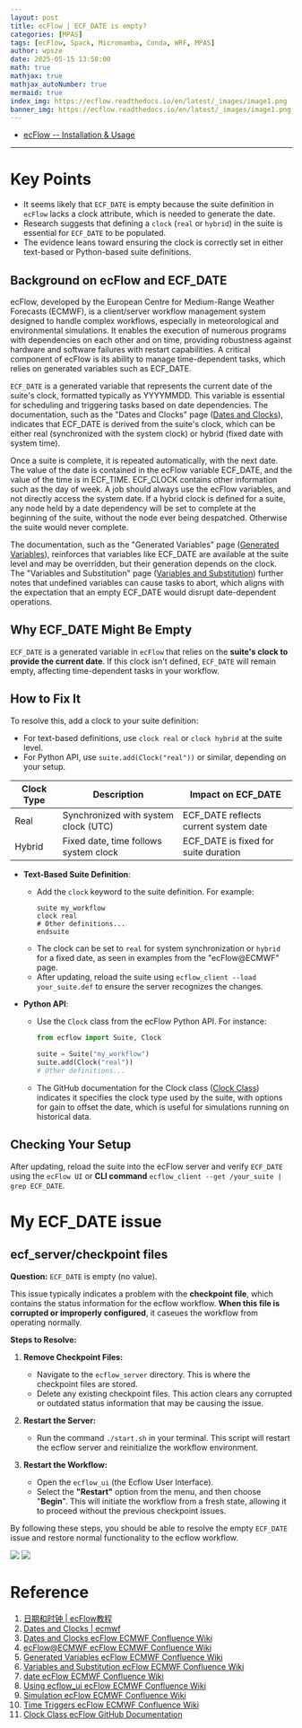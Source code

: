 ```yaml
---
layout: post
title: ecFlow | ECF_DATE is empty?
categories: [MPAS]
tags: [ecFlow, Spack, Micromamba, Conda, WRF, MPAS]
author: wpsze
date: 2025-05-15 13:58:00
math: true
mathjax: true
mathjax_autoNumber: true
mermaid: true
index_img: https://ecflow.readthedocs.io/en/latest/_images/image1.png
banner_img: https://ecflow.readthedocs.io/en/latest/_images/image1.png
---
```


- [ecFlow -- Installation & Usage](https://waipangsze.github.io/2024/06/07/ecflow/)

---

# Key Points

- It seems likely that `ECF_DATE` is empty because the suite definition in `ecFlow` lacks a clock attribute, which is needed to generate the date.
- Research suggests that defining a `clock` (`real` or `hybrid`) in the suite is essential for `ECF_DATE` to be populated.
- The evidence leans toward ensuring the clock is correctly set in either text-based or Python-based suite definitions.

## Background on ecFlow and ECF_DATE

ecFlow, developed by the European Centre for Medium-Range Weather Forecasts (ECMWF), is a client/server workflow management system designed to handle complex workflows, especially in meteorological and environmental simulations. It enables the execution of numerous programs with dependencies on each other and on time, providing robustness against hardware and software failures with restart capabilities. A critical component of ecFlow is its ability to manage time-dependent tasks, which relies on generated variables such as ECF_DATE.
 
`ECF_DATE` is a generated variable that represents the current date of the suite's clock, formatted typically as YYYYMMDD. This variable is essential for scheduling and triggering tasks based on date dependencies. The documentation, such as the "Dates and Clocks" page ([Dates and Clocks](https://confluence.ecmwf.int/display/ECFLOW/Dates%2Band%2BClocks)), indicates that ECF_DATE is derived from the suite's clock, which can be either real (synchronized with the system clock) or hybrid (fixed date with system time).

Once a suite is complete, it is repeated automatically, with the next date. The value of the date is contained in the ecFlow variable ECF_DATE, and the value of the time is in ECF_TIME. ECF_CLOCK contains other information such as the day of week. A job should always use the ecFlow variables, and not directly access the system date.
If a hybrid clock is defined for a suite, any node held by a date dependency will be set to complete at the beginning of the suite, without the node ever being despatched. Otherwise the suite would never complete.

The documentation, such as the "Generated Variables" page ([Generated Variables](https://confluence.ecmwf.int/display/ECFLOW/Generated%2BVariables)), reinforces that variables like ECF_DATE are available at the suite level and may be overridden, but their generation depends on the clock. The "Variables and Substitution" page ([Variables and Substitution](https://confluence.ecmwf.int/display/ECFLOW/Variables%2Band%2BSubstitution)) further notes that undefined variables can cause tasks to abort, which aligns with the expectation that an empty ECF_DATE would disrupt date-dependent operations.

## Why ECF_DATE Might Be Empty

`ECF_DATE` is a generated variable in `ecFlow` that relies on the **suite's clock to provide the current date**. If this clock isn't defined, `ECF_DATE` will remain empty, affecting time-dependent tasks in your workflow.
 
## How to Fix It

To resolve this, add a clock to your suite definition:

- For text-based definitions, use `clock real` or `clock hybrid` at the suite level.
- For Python API, use `suite.add(Clock("real"))` or similar, depending on your setup.

| **Clock Type** | **Description**                          | **Impact on ECF_DATE**                     |
|----------------|------------------------------------------|--------------------------------------------|
| Real           | Synchronized with system clock (UTC)     | ECF_DATE reflects current system date      |
| Hybrid         | Fixed date, time follows system clock    | ECF_DATE is fixed for suite duration       |

- **Text-Based Suite Definition**:
  - Add the `clock` keyword to the suite definition. For example:
    ```
    suite my_workflow
    clock real
    # Other definitions...
    endsuite
    ```
  - The clock can be set to `real` for system synchronization or `hybrid` for a fixed date, as seen in examples from the "ecFlow@ECMWF" page.
  - After updating, reload the suite using `ecflow_client --load your_suite.def` to ensure the server recognizes the changes.
 
- **Python API**:
  - Use the `Clock` class from the ecFlow Python API. For instance:
    ```python
    from ecflow import Suite, Clock
 
    suite = Suite("my_workflow")
    suite.add(Clock("real"))
    # Other definitions...
    ```
  - The GitHub documentation for the Clock class ([Clock Class](https://github.com/ecmwf/ecflow/blob/develop/docs/python_api/Clock.rst)) indicates it specifies the clock type used by the suite, with options for gain to offset the date, which is useful for simulations running on historical data.

## Checking Your Setup

After updating, reload the suite into the ecFlow server and verify `ECF_DATE` using the `ecFlow UI` or **CLI command** `ecflow_client --get /your_suite | grep ECF_DATE`.

# My ECF_DATE issue

## ecf_server/checkpoint files

**Question:** `ECF_DATE` is empty (no value).

This issue typically indicates a problem with the **checkpoint file**, which contains the status information for the ecflow workflow. **When this file is corrupted or improperly configured**, it caseues the workflow from operating normally.

**Steps to Resolve:**

1. **Remove Checkpoint Files:**

   - Navigate to the `ecflow_server` directory. This is where the checkpoint files are stored.
   - Delete any existing checkpoint files. This action clears any corrupted or outdated status information that may be causing the issue.

2. **Restart the Server:**

   - Run the command `./start.sh` in your terminal. This script will restart the ecflow server and reinitialize the workflow environment.

3. **Restart the Workflow:**

   - Open the `ecflow_ui` (the Ecflow User Interface).
   - Select the **"Restart"** option from the menu, and then choose "**Begin**". This will initiate the workflow from a fresh state, allowing it to proceed without the previous checkpoint issues.

By following these steps, you should be able to resolve the empty `ECF_DATE` issue and restore normal functionality to the ecflow workflow. 

![](https://i.imgur.com/YLNenhb.png)
![](https://i.imgur.com/dZZ2gwP.png)

# Reference

1. [日期和时钟 | ecFlow教程](https://perillaroc.github.io/ecflow-tutorial-cn/chap04/data-and-clock/)
2. [Dates and Clocks | ecmwf](https://confluence.ecmwf.int/display/ECFLOW/Dates+and+Clocks)
3. [Dates and Clocks ecFlow ECMWF Confluence Wiki](https://confluence.ecmwf.int/display/ECFLOW/Dates%2Band%2BClocks)
4. [ecFlow@ECMWF ecFlow ECMWF Confluence Wiki](https://confluence.ecmwf.int/display/ECFLOW/ecFlow%40ECMWF)
5. [Generated Variables ecFlow ECMWF Confluence Wiki](https://confluence.ecmwf.int/display/ECFLOW/Generated%2BVariables)
6. [Variables and Substitution ecFlow ECMWF Confluence Wiki](https://confluence.ecmwf.int/display/ECFLOW/Variables%2Band%2BSubstitution)
7. [date ecFlow ECMWF Confluence Wiki](https://confluence.ecmwf.int/display/ECFLOW/date)
8. [Using ecflow_ui ecFlow ECMWF Confluence Wiki](https://confluence.ecmwf.int/display/ECFLOW/Using%2Becflow_ui)
9. [Simulation ecFlow ECMWF Confluence Wiki](https://confluence.ecmwf.int/display/ECFLOW/Simulation)
10. [Time Triggers ecFlow ECMWF Confluence Wiki](https://confluence.ecmwf.int/display/ECFLOW/Time%2BTriggers)
11. [Clock Class ecFlow GitHub Documentation](https://github.com/ecmwf/ecflow/blob/develop/docs/python_api/Clock.rst)